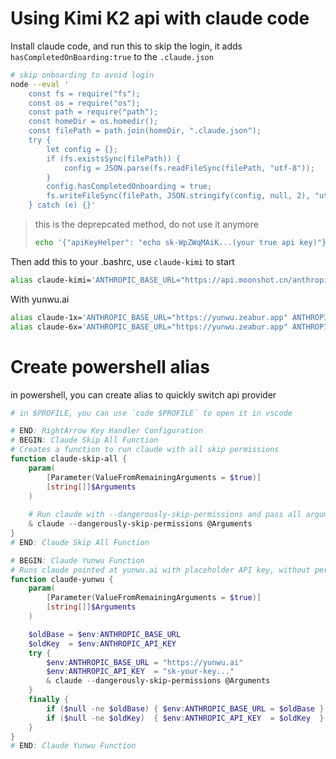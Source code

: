 # Using Kimi K2 api with claude code

Install claude code, and run this to skip the login, it adds `hasCompletedOnBoarding:true` to the `.claude.json`

```bash
# skip onboarding to avoid login
node --eval '
    const fs = require("fs");
    const os = require("os");
    const path = require("path");
    const homeDir = os.homedir(); 
    const filePath = path.join(homeDir, ".claude.json");
    try {
        let config = {};
        if (fs.existsSync(filePath)) {
            config = JSON.parse(fs.readFileSync(filePath, "utf-8"));
        }
        config.hasCompletedOnboarding = true;
        fs.writeFileSync(filePath, JSON.stringify(config, null, 2), "utf-8");
    } catch (e) {}'
```

> this is the deprepcated method, do not use it anymore
> ```bash
> echo '{"apiKeyHelper": "echo sk-WpZWqMAiK...(your true api key)"}' > ~/.claude/settings.json
> ```

Then add this to your .bashrc, use `claude-kimi` to start

```bash
alias claude-kimi='ANTHROPIC_BASE_URL="https://api.moonshot.cn/anthropic/" ANTHROPIC_API_KEY="sk-WpZWqMA..." claude'
```

With yunwu.ai
```bash
alias claude-1x='ANTHROPIC_BASE_URL="https://yunwu.zeabur.app" ANTHROPIC_API_KEY="sk-wj3pYI9u8pZ0pQw..." claude --dangerously-skip-permissions'
alias claude-6x='ANTHROPIC_BASE_URL="https://yunwu.zeabur.app" ANTHROPIC_API_KEY="sk-zLKGPRblUes6DYj..." claude --dangerously-skip-permissions'
```

# Create powershell alias

in powershell, you can create alias to quickly switch api provider

```powershell
# in $PROFILE, you can use `code $PROFILE` to open it in vscode

# END: RightArrow Key Handler Configuration
# BEGIN: Claude Skip All Function
# Creates a function to run claude with all skip permissions
function claude-skip-all {
    param(
        [Parameter(ValueFromRemainingArguments = $true)]
        [string[]]$Arguments
    )
    
    # Run claude with --dangerously-skip-permissions and pass all arguments
    & claude --dangerously-skip-permissions @Arguments
}
# END: Claude Skip All Function

# BEGIN: Claude Yunwu Function
# Runs claude pointed at yunwu.ai with placeholder API key, without persisting env changes.
function claude-yunwu {
    param(
        [Parameter(ValueFromRemainingArguments = $true)]
        [string[]]$Arguments
    )

    $oldBase = $env:ANTHROPIC_BASE_URL
    $oldKey  = $env:ANTHROPIC_API_KEY
    try {
        $env:ANTHROPIC_BASE_URL = "https://yunwu.ai"
        $env:ANTHROPIC_API_KEY  = "sk-your-key..."
        & claude --dangerously-skip-permissions @Arguments
    }
    finally {
        if ($null -ne $oldBase) { $env:ANTHROPIC_BASE_URL = $oldBase } else { Remove-Item Env:ANTHROPIC_BASE_URL -ErrorAction SilentlyContinue }
        if ($null -ne $oldKey)  { $env:ANTHROPIC_API_KEY  = $oldKey  } else { Remove-Item Env:ANTHROPIC_API_KEY  -ErrorAction SilentlyContinue }
    }
}
# END: Claude Yunwu Function
```
